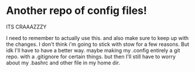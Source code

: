 # Another repo of config files!

ITS CRAAAZZZY


I need to remember to actually use this. and also make sure to keep up with the changes. I don't think i'm going to stick with stow for a few reasons. But idk I'll have to have a better way. maybe making my .config entirely a git repo. with a .gitignore for certain things. but then I'll still have to worry about my .bashrc and other file in my home dir.
